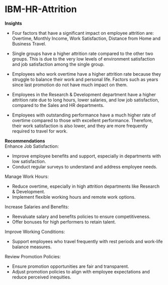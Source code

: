 # IBM-HR-Attrition  
**Insights**
-  Four factors that have a significant impact on employee attrition are: Overtime, Monthly Income, Work Satisfaction, Distance from Home and Business Travel.  
 
 -  Single groups have a higher attrition rate compared to the other two groups. This is due to the very low levels of environment satisfaction and job satisfaction among the single group.  

 -  Employees who work overtime have a higher attrition rate because they struggle to balance their work and personal life. Factors such as years since last promotion do not have much impact on them.  

 -  Employees in the Research & Development department have a higher attrition rate due to long hours, lower salaries, and low job satisfaction, compared to the Sales and HR departments.  

-  Employees with outstanding performance have a much higher rate of overtime compared to those with excellent performance. Therefore, their work satisfaction is also lower, and they are more frequently required to travel for work.

**Recommendations**  
Enhance Job Satisfaction:  
-  Improve employee benefits and support, especially in departments with low satisfaction.  
-  Conduct regular surveys to understand and address employee needs.

Manage Work Hours:  
-  Reduce overtime, especially in high attrition departments like Research & Development.  
-  Implement flexible working hours and remote work options.  

Increase Salaries and Benefits:  
-  Reevaluate salary and benefits policies to ensure competitiveness.  
-  Offer bonuses for high performers to retain talent.  

Improve Working Conditions:  
-  Support employees who travel frequently with rest periods and work-life balance measures.  
 
Review Promotion Policies:  
-  Ensure promotion opportunities are fair and transparent.  
-  Adjust promotion policies to align with employee expectations and reduce perceived inequities.  


